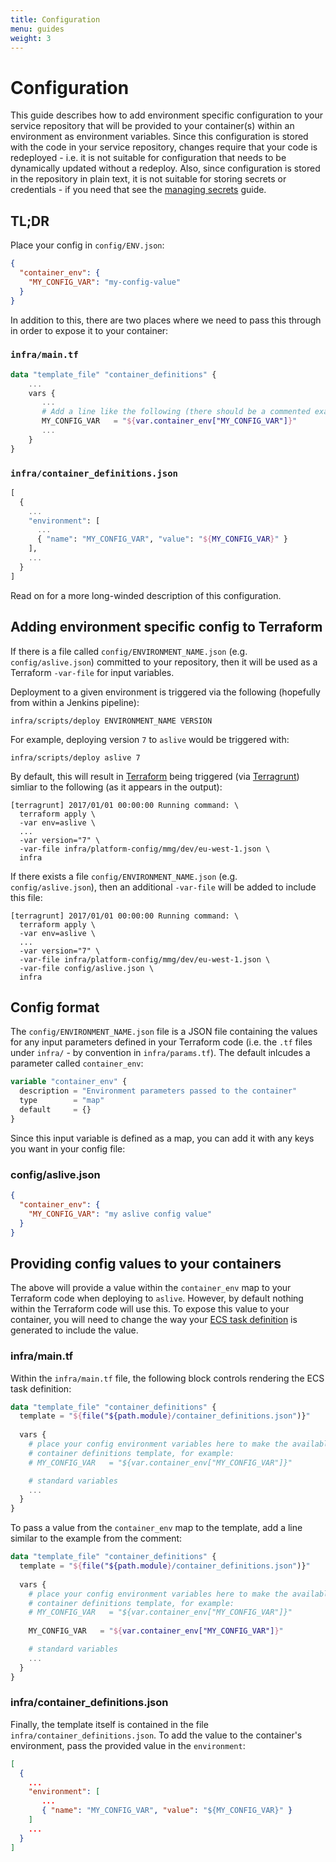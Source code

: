 ```yaml
---
title: Configuration
menu: guides
weight: 3
---
```


# Configuration

This guide describes how to add environment specific configuration to your service repository that will be provided to your container(s) within an environment as environment variables. Since this configuration is stored with the code in your service repository, changes require that your code is redeployed - i.e. it is not suitable for configuration that needs to be dynamically updated without a redeploy. Also, since configuration is stored in the repository in plain text, it is not suitable for storing secrets or credentials - if you need that see the [managing secrets](secrets/) guide.

## TL;DR

Place your config in `config/ENV.json`:

```json
{
  "container_env": {
    "MY_CONFIG_VAR": "my-config-value"
  }
}
```

In addition to this, there are two places where we need to pass this through in order to expose it to your container:

### `infra/main.tf`

```terraform
data "template_file" "container_definitions" {
    ...
    vars {
       ...
       # Add a line like the following (there should be a commented example):
       MY_CONFIG_VAR   = "${var.container_env["MY_CONFIG_VAR"]}"
       ...
    }
}
```

### `infra/container_definitions.json`

```terraform
[
  {
    ...
    "environment": [
      ...
      { "name": "MY_CONFIG_VAR", "value": "${MY_CONFIG_VAR}" }
    ],
    ...
  }
]   
```

Read on for a more long-winded description of this configuration.

## Adding environment specific config to Terraform

If there is a file called `config/ENVIRONMENT_NAME.json` (e.g. `config/aslive.json`) committed to your repository, then it will be used as a Terraform `-var-file` for input variables.

Deployment to a given environment is triggered via the following (hopefully from within a Jenkins pipeline):

```Shell
infra/scripts/deploy ENVIRONMENT_NAME VERSION
```

For example, deploying version `7` to `aslive` would be triggered with:

```Shell
infra/scripts/deploy aslive 7
```

By default, this will result in [Terraform](https://www.terraform.io/) being triggered (via [Terragrunt](https://github.com/gruntwork-io/terragrunt)) simliar to the following (as it appears in the output):

```
[terragrunt] 2017/01/01 00:00:00 Running command: \
  terraform apply \
  -var env=aslive \
  ...
  -var version="7" \
  -var-file infra/platform-config/mmg/dev/eu-west-1.json \
  infra
```

If there exists a file `config/ENVIRONMENT_NAME.json` (e.g. `config/aslive.json`), then an additional `-var-file` will be added to include this file:

```
[terragrunt] 2017/01/01 00:00:00 Running command: \
  terraform apply \
  -var env=aslive \
  ...
  -var version="7" \
  -var-file infra/platform-config/mmg/dev/eu-west-1.json \
  -var-file config/aslive.json \
  infra
```

## Config format

The `config/ENVIRONMENT_NAME.json` file is a JSON file containing the values for any input parameters defined in your Terraform code (i.e. the `.tf` files under `infra/` - by convention in `infra/params.tf`). The default inlcudes a parameter called `container_env`:

```terraform
variable "container_env" {
  description = "Environment parameters passed to the container"
  type        = "map"
  default     = {}
}
```

Since this input variable is defined as a map, you can add it with any keys you want in your config file:

### config/aslive.json

```json
{
  "container_env": {
    "MY_CONFIG_VAR": "my aslive config value"
  }
}
```

## Providing config values to your containers

The above will provide a value within the `container_env` map to your Terraform code when deploying to `aslive`. However, by default nothing within the Terraform code will use this. To expose this value to your container, you will need to change the way your [ECS task definition](http://docs.aws.amazon.com/AmazonECS/latest/developerguide/task_defintions.html) is generated to include the value.

### infra/main.tf

Within the `infra/main.tf` file, the following block controls rendering the ECS task definition:

```terraform
data "template_file" "container_definitions" {
  template = "${file("${path.module}/container_definitions.json")}"
  
  vars {
    # place your config environment variables here to make the available to your
    # container definitions template, for example:
    # MY_CONFIG_VAR   = "${var.container_env["MY_CONFIG_VAR"]}"

    # standard variables
    ...
  }
}
```

To pass a value from the `container_env` map to the template, add a line similar to the example from the comment:

```terraform
data "template_file" "container_definitions" {
  template = "${file("${path.module}/container_definitions.json")}"
  
  vars {
    # place your config environment variables here to make the available to your
    # container definitions template, for example:
    # MY_CONFIG_VAR   = "${var.container_env["MY_CONFIG_VAR"]}"
    
    MY_CONFIG_VAR   = "${var.container_env["MY_CONFIG_VAR"]}"

    # standard variables
    ...
  }
}
```

### infra/container_definitions.json

Finally, the template itself is contained in the file `infra/container_definitions.json`. To add the value to the container's environment, pass the provided value in the `environment`:

```json
[
  {
    ...
    "environment": [
       ...
       { "name": "MY_CONFIG_VAR", "value": "${MY_CONFIG_VAR}" }
    ]
    ...
  }
]
```
